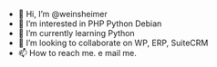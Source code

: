 - 👋 Hi, I’m @weinsheimer
- 👀 I’m interested in PHP Python Debian
- 🌱 I’m currently learning Python
- 💞️ I’m looking to collaborate on WP, ERP, SuiteCRM
- 📫 How to reach me. e mail me.

<!---
weinsheimer/weinsheimer is a ✨ special ✨ repository because its `README.md` (this file) appears on your GitHub profile.
You can click the Preview link to take a look at your changes.
--->
